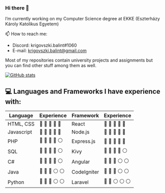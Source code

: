 ### Hi there 👋

I’m currently working on my Computer Science degree at EKKE (Eszterházy Károly Katolikus Egyetem)

📫 How to reach me:
- Discord: krigovszki.balint#1060
- E-mail: krigovszki.balint@gmail.com

Most of my repositories contain university projects and assignments but you can find other stuff among them as well.

<!--
**krigovszkibalint/krigovszkibalint** is a ✨ _special_ ✨ repository because its `README.md` (this file) appears on your GitHub profile.

Here are some ideas to get you started:


- 🌱 I’m currently learning ...
- 👯 I’m looking to collaborate on ...
- 🤔 I’m looking for help with ...
- 💬 Ask me about ...
 ...
- 😄 Pronouns: ...
- ⚡ Fun fact: ...
-->
[![GitHub stats](https://github-readme-stats.vercel.app/api?username=krigovszkibalint&show_icons=true&theme=github_dark)](https://github.com/anuraghazra/github-readme-stats)

## 💻 Languages and Frameworks I have experience with:

| Language | Experience |  Framework | Experience |
| --- | --- | --- | --- |
| HTML, CSS | 🔵 🔵 🔵 🔵 🔵 | React | 🔴 🔴 🔴 🔴 🔴 |
| Javascript | 🔵 🔵 🔵 🔵 🔵 | Node.js | 🔴 🔴 🔴 🔴 🔴 |
| PHP | 🔵 🔵 🔵 🔵 ⚪ | Express.js | 🔴 🔴 🔴 🔴 🔴 |
| SQL | 🔵 🔵 🔵 🔵 ⚪ | Kivy | 🔴 🔴 🔴 🔴 ⚪ |
| C# | 🔵 🔵 🔵 🔵 ⚪ | Angular | 🔴 🔴 🔴 ⚪ ⚪ |
| Java | 🔵 🔵 🔵 ⚪ ⚪ | CodeIgniter | 🔴 🔴 🔴 ⚪ ⚪ |
| Python | 🔵 🔵 🔵 ⚪ ⚪ | Laravel | 🔴 🔴 ⚪ ⚪ ⚪ |